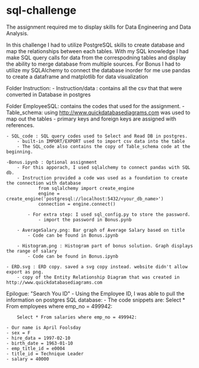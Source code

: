 # sql-challenge

The assignment required me to display skills for Data Engineering and Data Analysis.

In this challenge I had to utilize PostgreSQL skills to create database and map the relationships between each tables. With my SQL knowledge I had make SQL query calls for data from the correspodning tables and display the ability to merge database from multiple sources. For Bonus I had to utilize my SQLAlchemy to connect the database inorder for me use pandas to create a dataframe and matplotlib for data visualization


Folder Instruction: 
    - Instruction/data : contains all the csv that that were converted in Database in postgres

Folder EmployeeSQL: contains the codes that used for the assignment. 
    - Table_schema: using http://www.quickdatabasediagrams.com was used to map out the tables
        - primary keys and foreign keys are assigned with references.

    - SQL_code : SQL query codes used to Select and Read DB in postgres.
        - built-in IMPORT/EXPORT used to import csv data into the table
        - The SQL_code also contains the copy of Table_schema code at the beginning.
    
    -Bonus.ipynb : Optional assignment
        - For this apporach, I used sqlalchemy to connect pandas with SQL db.
        - Instruction provided a code was used as a foundation to create the connection with database
                from sqlalchemy import create_engine
                engine = create_engine('postgresql://localhost:5432/<your_db_name>')
                connection = engine.connect()

            - For extra step: I used sql_config.py to store the password. 
                - import the password in Bonus.pynb

        - AverageSalary.png: Bar graph of Average Salary based on title
            - Code can be found in Bonus.ipynb

        - Histogram.png : Histogram part of bonus solution. Graph displays the range of salary
            - Code can be found in Bonus.ipynb
    
    - ERD.svg : ERD copy. saved a svg copy instead. website didn't allow export as png.  
        - copy of the Entity Relationship Diagram that was created in http://www.quickdatabasediagrams.com 

        

Epilogue: "Search You ID" 
     - Using the Employee ID, I was able to pull the information on postgres SQL database: 
     - The code snippets are: 
        Select * From employees where emp_no = 499942:
        
        Select * From salaries where emp_no = 499942:
    
    - Our name is April Foolsday
    - sex = F
    - hire_data = 1997-02-10
    - birth_date = 1963-01-10
    - emp_title_id = e0004
    - title_id = Technique Leader
    - salary = 40000

        
